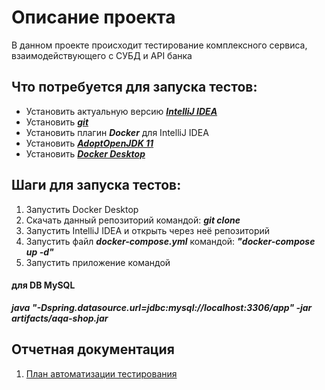 # Описание проекта
В данном проекте происходит тестирование комплексного сервиса, взаимодействующего с СУБД и API банка
## Что потребуется для запуска тестов:
* Установить актуальную версию [__*IntelliJ IDEA*__](https://www.jetbrains.com/ru-ru/idea/)
* Установить [__*git*__](https://git-scm.com/)
* Установить плагин __*Docker*__ для IntelliJ IDEA
* Установить [__*AdoptOpenJDK 11*__](https://adoptopenjdk.net/)
* Установить [__*Docker Desktop*__](https://www.docker.com/products/docker-desktop)
## Шаги для запуска тестов:
1. Запустить Docker Desktop
2. Скачать данный репозиторий командой: __*git clone*__
3. Запустить IntelliJ IDEA и открыть через неё репозиторий
4. Запустить файл __*docker-compose.yml*__ командой: __*"docker-compose up -d"*__
5. Запустить приложение командой 
#### для DB MySQL
__*java "-Dspring.datasource.url=jdbc:mysql://localhost:3306/app" -jar artifacts/aqa-shop.jar*__

## Отчетная документация
1. [План автоматизации тестирования](./documentation/Plan.md)
